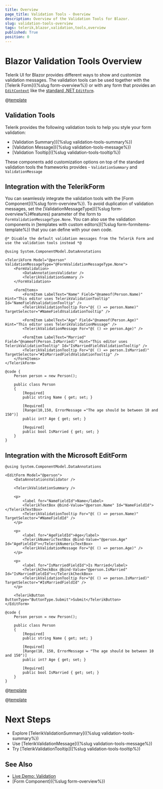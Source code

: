 ```yaml
---
title: Overview
page_title: Validation Tools - Overview
description: Overview of the Validation Tools for Blazor.
slug: validation-tools-overview
tags: telerik,blazor,validation,tools,overview
published: True
position: 0
---
```


# Blazor Validation Tools Overview

Telerik UI for Blazor provides different ways to show and customize validation messages. The validation tools can be used together with the [Telerik Form]({%slug form-overview%}) or with any form that provides an [`EditContext`](https://docs.microsoft.com/en-us/dotnet/api/microsoft.aspnetcore.components.forms.editcontext) like the [standard .NET `EditForm`](https://docs.microsoft.com/en-us/dotnet/api/microsoft.aspnetcore.components.forms.editform).

@[template](/_contentTemplates/common/form-validation.md#note-validation)

## Validation Tools

Telerik provides the following validation tools to help you style your form validation:

* [Validation Summary]({%slug validation-tools-summary%})
* [Validation Message]({%slug validation-tools-message%})
* [Validation Tooltip]({%slug validation-tools-tooltip%})

These components add customization options on top of the standard validation tools the frameworks provides - `ValidationSummary` and `ValidationMessage`

## Integration with the TelerikForm

You can seamlessly integrate the validation tools with the [Form Component]({%slug form-overview%}). To avoid duplication of validation messages, set the [ValidationMessageType]({%slug form-overview%}#features) parameter of the form to `FormValidationMessageType.None`. You can also use the validation components in [templates with custom editors]({%slug form-formitems-template%}) that you can define with your own code.

````CSHTML
@* Disable the default validation messages from the Telerik Form and use the validation tools instead *@

@using System.ComponentModel.DataAnnotations

<TelerikForm Model="@person" ValidationMessageType="@FormValidationMessageType.None">
    <FormValidation>
        <DataAnnotationsValidator />
        <TelerikValidationSummary />
    </FormValidation>

    <FormItems>
        <FormItem LabelText="Name" Field="@nameof(Person.Name)" Hint="This editor uses TelerikValidationTooltip" Id="NameFieldVsalidationTooltip" />
        <TelerikValidationTooltip For="@( () => person.Name)" TargetSelector="#NameFieldVsalidationTooltip" />

        <FormItem LabelText="Age" Field="@nameof(Person.Age)" Hint="This editor uses TelerikValidationMessage" />
        <TelerikValidationMessage For="@( () => person.Age)" />

        <FormItem LabelText="Married" Field="@nameof(Person.IsMarried)" Hint="This editor uses TelerikValidationTooltip" Id="IsMarriedFieldValidationTooltip" />
        <TelerikValidationTooltip For="@( () => person.IsMarried)" TargetSelector="#IsMarriedFieldValidationTooltip" />
    </FormItems>
</TelerikForm>

@code {
    Person person = new Person();

    public class Person
    {
        [Required]
        public string Name { get; set; }

        [Required]
        [Range(10,150, ErrorMessage ="The age should be between 10 and 150")]
        public int? Age { get; set; }

        [Required]
        public bool IsMarried { get; set; }
    }
}
````

## Integration with the Microsoft EditForm

````CSHTML
@using System.ComponentModel.DataAnnotations

<EditForm Model="@person">
    <DataAnnotationsValidator />

    <TelerikValidationSummary />

    <p>
        <label for="NameFieldId">Name</label>
        <TelerikTextBox @bind-Value="@person.Name" Id="NameFieldId"></TelerikTextBox>
        <TelerikValidationTooltip For="@( () => person.Name)" TargetSelector="#NameFieldId" />
    </p>

    <p>
        <label for="AgeFieldId">Age</label>
        <TelerikNumericTextBox @bind-Value="@person.Age" Id="AgeFieldId"></TelerikNumericTextBox>
        <TelerikValidationMessage For="@( () => person.Age)" />
    </p>

    <p>
        <label for="IsMarriedFieldId">Is Married</label>
        <TelerikCheckBox @bind-Value="@person.IsMarried" Id="IsMarriedFieldId"></TelerikCheckBox>
        <TelerikValidationTooltip For="@( () => person.IsMarried)" TargetSelector="#IsMarriedFieldId" />
    </p>

    <TelerikButton ButtonType="ButtonType.Submit">Submit</TelerikButton>
</EditForm>

@code {
    Person person = new Person();

    public class Person
    {
        [Required]
        public string Name { get; set; }

        [Required]
        [Range(10, 150, ErrorMessage = "The age should be between 10 and 150")]
        public int? Age { get; set; }

        [Required]
        public bool IsMarried { get; set; }
    }
}
````

@[template](/_contentTemplates/common/form-validation.md#note-editcontext-formitem-template)

@[template](/_contentTemplates/common/form-validation.md#note-telerik-role-in-validation)

# Next Steps

* Explore [TelerikValidationSummary]({%slug validation-tools-summary%})
* Use [TelerikValidationMessage]({%slug validation-tools-message%})
* Try [TelerikValidationTooltip]({%slug validation-tools-tooltip%})

## See Also

* [Live Demo: Validation](https://demos.telerik.com/blazor-ui/validation/overview)
* [Form Component]({%slug form-overview%})
